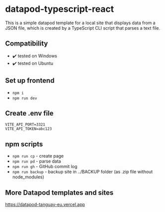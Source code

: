 # datapod-typescript-react

This is a simple datapod template for a local site that displays data from a JSON file, which is created by a TypeScript CLI script that parses a text file.

## Compatibility

-   ✔️ tested on Windows
-   ✔️ tested on Ubuntu

## Set up frontend

- `npm i`
- `npm run dev`

## Create .env file

```
VITE_API_PORT=3321
VITE_API_TOKEN=abc123
```

## npm scripts

- `npm run cp` - create page
- `npm run pd` - parse data 
- `npm run gh` - GitHub commit log
- `npm run backup` - backup site in ../BACKUP folder (as .zip file without node_modules)

## More Datapod templates and sites

https://datapod-tanguay-eu.vercel.app
